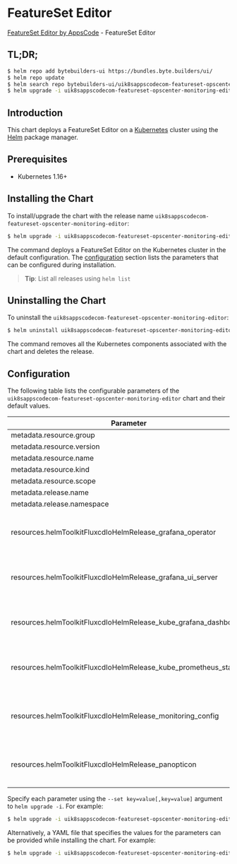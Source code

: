 # FeatureSet Editor

[FeatureSet Editor by AppsCode](https://byte.builders) - FeatureSet Editor

## TL;DR;

```bash
$ helm repo add bytebuilders-ui https://bundles.byte.builders/ui/
$ helm repo update
$ helm search repo bytebuilders-ui/uik8sappscodecom-featureset-opscenter-monitoring-editor --version=v2022.06.14
$ helm upgrade -i uik8sappscodecom-featureset-opscenter-monitoring-editor bytebuilders-ui/uik8sappscodecom-featureset-opscenter-monitoring-editor -n default --create-namespace --version=v2022.06.14
```

## Introduction

This chart deploys a FeatureSet Editor on a [Kubernetes](http://kubernetes.io) cluster using the [Helm](https://helm.sh) package manager.

## Prerequisites

- Kubernetes 1.16+

## Installing the Chart

To install/upgrade the chart with the release name `uik8sappscodecom-featureset-opscenter-monitoring-editor`:

```bash
$ helm upgrade -i uik8sappscodecom-featureset-opscenter-monitoring-editor bytebuilders-ui/uik8sappscodecom-featureset-opscenter-monitoring-editor -n default --create-namespace --version=v2022.06.14
```

The command deploys a FeatureSet Editor on the Kubernetes cluster in the default configuration. The [configuration](#configuration) section lists the parameters that can be configured during installation.

> **Tip**: List all releases using `helm list`

## Uninstalling the Chart

To uninstall the `uik8sappscodecom-featureset-opscenter-monitoring-editor`:

```bash
$ helm uninstall uik8sappscodecom-featureset-opscenter-monitoring-editor -n default
```

The command removes all the Kubernetes components associated with the chart and deletes the release.

## Configuration

The following table lists the configurable parameters of the `uik8sappscodecom-featureset-opscenter-monitoring-editor` chart and their default values.

|                            Parameter                             | Description |                                                                                                                                                                                                                                                                                        Default                                                                                                                                                                                                                                                                                         |
|------------------------------------------------------------------|-------------|----------------------------------------------------------------------------------------------------------------------------------------------------------------------------------------------------------------------------------------------------------------------------------------------------------------------------------------------------------------------------------------------------------------------------------------------------------------------------------------------------------------------------------------------------------------------------------------|
| metadata.resource.group                                          |             | <code>ui.k8s.appscode.com</code>                                                                                                                                                                                                                                                                                                                                                                                                                                                                                                                                                       |
| metadata.resource.version                                        |             | <code>v1alpha1</code>                                                                                                                                                                                                                                                                                                                                                                                                                                                                                                                                                                  |
| metadata.resource.name                                           |             | <code>featuresets</code>                                                                                                                                                                                                                                                                                                                                                                                                                                                                                                                                                               |
| metadata.resource.kind                                           |             | <code>FeatureSet</code>                                                                                                                                                                                                                                                                                                                                                                                                                                                                                                                                                                |
| metadata.resource.scope                                          |             | <code>Cluster</code>                                                                                                                                                                                                                                                                                                                                                                                                                                                                                                                                                                   |
| metadata.release.name                                            |             | <code>RELEASE-NAME</code>                                                                                                                                                                                                                                                                                                                                                                                                                                                                                                                                                              |
| metadata.release.namespace                                       |             | <code>default</code>                                                                                                                                                                                                                                                                                                                                                                                                                                                                                                                                                                   |
| resources.helmToolkitFluxcdIoHelmRelease_grafana_operator        |             | <code>{"apiVersion":"helm.toolkit.fluxcd.io/v2beta1","kind":"HelmRelease","metadata":{"name":"grafana-operator","namespace":"kubeops"},"spec":{"chart":{"spec":{"chart":"grafana-operator","sourceRef":{"kind":"HelmRepository","name":"appscode","namespace":"kubeops"},"version":"v2022.06.14"}},"install":{"crds":"CreateReplace","createNamespace":true,"remediation":{"retries":5}},"interval":"5m","releaseName":"grafana-operator","targetNamespace":"monitoring","timeout":"10m","upgrade":{"crds":"CreateReplace","remediation":{"retries":5}}}}</code>                       |
| resources.helmToolkitFluxcdIoHelmRelease_grafana_ui_server       |             | <code>{"apiVersion":"helm.toolkit.fluxcd.io/v2beta1","kind":"HelmRelease","metadata":{"name":"grafana-ui-server","namespace":"kubeops"},"spec":{"chart":{"spec":{"chart":"grafana-ui-server","sourceRef":{"kind":"HelmRepository","name":"appscode","namespace":"kubeops"},"version":"v2022.06.14"}},"install":{"crds":"CreateReplace","createNamespace":true,"remediation":{"retries":5}},"interval":"5m","releaseName":"grafana-ui-server","targetNamespace":"monitoring","timeout":"10m","upgrade":{"crds":"CreateReplace","remediation":{"retries":5}}}}</code>                    |
| resources.helmToolkitFluxcdIoHelmRelease_kube_grafana_dashboards |             | <code>{"apiVersion":"helm.toolkit.fluxcd.io/v2beta1","kind":"HelmRelease","metadata":{"name":"kube-grafana-dashboards","namespace":"kubeops"},"spec":{"chart":{"spec":{"chart":"kube-grafana-dashboards","sourceRef":{"kind":"HelmRepository","name":"appscode","namespace":"kubeops"},"version":"v2022.06.14"}},"install":{"crds":"CreateReplace","createNamespace":true,"remediation":{"retries":5}},"interval":"5m","releaseName":"kube-grafana-dashboards","targetNamespace":"monitoring","timeout":"10m","upgrade":{"crds":"CreateReplace","remediation":{"retries":5}}}}</code>  |
| resources.helmToolkitFluxcdIoHelmRelease_kube_prometheus_stack   |             | <code>{"apiVersion":"helm.toolkit.fluxcd.io/v2beta1","kind":"HelmRelease","metadata":{"name":"kube-prometheus-stack","namespace":"kubeops"},"spec":{"chart":{"spec":{"chart":"kube-prometheus-stack","sourceRef":{"kind":"HelmRepository","name":"prometheus-community","namespace":"kubeops"},"version":"45.0.0"}},"install":{"crds":"CreateReplace","createNamespace":true,"remediation":{"retries":5}},"interval":"5m","releaseName":"kube-prometheus-stack","targetNamespace":"monitoring","timeout":"10m","upgrade":{"crds":"CreateReplace","remediation":{"retries":5}}}}</code> |
| resources.helmToolkitFluxcdIoHelmRelease_monitoring_config       |             | <code>{"apiVersion":"helm.toolkit.fluxcd.io/v2beta1","kind":"HelmRelease","metadata":{"name":"monitoring-config","namespace":"kubeops"},"spec":{"chart":{"spec":{"chart":"monitoring-config","sourceRef":{"kind":"HelmRepository","name":"bytebuilders","namespace":"kubeops"},"version":"v2022.06.14"}},"install":{"crds":"CreateReplace","createNamespace":true,"remediation":{"retries":5}},"interval":"5m","releaseName":"monitoring-config","targetNamespace":"monitoring","timeout":"10m","upgrade":{"crds":"CreateReplace","remediation":{"retries":5}}}}</code>                |
| resources.helmToolkitFluxcdIoHelmRelease_panopticon              |             | <code>{"apiVersion":"helm.toolkit.fluxcd.io/v2beta1","kind":"HelmRelease","metadata":{"name":"panopticon","namespace":"kubeops"},"spec":{"chart":{"spec":{"chart":"panopticon","sourceRef":{"kind":"HelmRepository","name":"appscode","namespace":"kubeops"},"version":"v2022.06.14"}},"install":{"crds":"CreateReplace","createNamespace":true,"remediation":{"retries":5}},"interval":"5m","releaseName":"panopticon","targetNamespace":"monitoring","timeout":"10m","upgrade":{"crds":"CreateReplace","remediation":{"retries":5}}}}</code>                                         |


Specify each parameter using the `--set key=value[,key=value]` argument to `helm upgrade -i`. For example:

```bash
$ helm upgrade -i uik8sappscodecom-featureset-opscenter-monitoring-editor bytebuilders-ui/uik8sappscodecom-featureset-opscenter-monitoring-editor -n default --create-namespace --version=v2022.06.14 --set metadata.resource.group=ui.k8s.appscode.com
```

Alternatively, a YAML file that specifies the values for the parameters can be provided while
installing the chart. For example:

```bash
$ helm upgrade -i uik8sappscodecom-featureset-opscenter-monitoring-editor bytebuilders-ui/uik8sappscodecom-featureset-opscenter-monitoring-editor -n default --create-namespace --version=v2022.06.14 --values values.yaml
```
